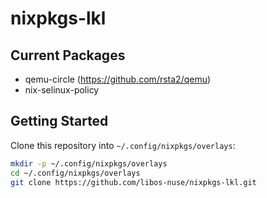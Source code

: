 # nixpkgs-lkl

## Current Packages

- qemu-circle (https://github.com/rsta2/qemu)
- nix-selinux-policy

## Getting Started

Clone this repository into `~/.config/nixpkgs/overlays`:

```sh
mkdir -p ~/.config/nixpkgs/overlays
cd ~/.config/nixpkgs/overlays
git clone https://github.com/libos-nuse/nixpkgs-lkl.git
```
